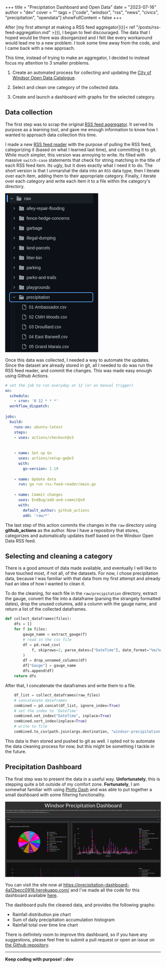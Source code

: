+++
title = "Precipitation Dashboard and Open Data"
date = "2023-07-16"
author = "dev"
cover = ""
tags = ["code", "windsor", "rss", "news", "civics", "precipitation", "opendata"]
showFullContent = false
+++

After [my first attempt at making a RSS feed aggregator]({{< ref "/posts/rss-feed-aggregation.md" >}}), I began to feel discouraged. The data that I hoped would be there was disorganized and I felt like every workaround would lead me to a new problem. I took some time away from the code, and I came back with a new approach.

This time, instead of trying to make an aggregator, I decided to instead focus my attention to 3 smaller problems.

1. Create an automated process for collecting and updating the [City of Windsor Open Data Catalogue](https://opendata.citywindsor.ca/).

2. Select and clean one category of the collected data.

3. Create and launch a dashboard with graphs for the selected category.

## Data collection

The first step was to scrap the original [RSS feed aggregator](https://github.com/dntiontk/rss-feed-aggregator). It served its purpose as a learning tool, and gave me enough information to know how I wanted to approach data collection this time.

I made a new [RSS feed reader](https://github.com/dntiontk/windsor-opendata/tree/main/rss-feed-reader) with the purpose of pulling the RSS feed, categorizing it (based on what I learned last time), and committing it to git. While much simpler, this version was annoying to write. Its filled with massive `switch-case` statements that check for string matching in the title of each RSS feed item. Its ugly, but it does exactly what I need it to do. The short version is that I unmarshal the data into an `RSS` data type, then I iterate over each item, adding them to their appropriate category. Finally, I iterate over each category and write each item it to a file within the category's directory.

![directory structure](directory-structure.png)

Once this data was collected, I needed a way to automate the updates. Since the dataset are already stored in git, all I needed to do was run the RSS feed reader, and commit the changes. This was made easy enough using Github Actions.

```yaml
# set the job to run everyday at 12 (or on manual trigger)
on:
  schedule:
    - cron: '0 12 * * *'
  workflow_dispatch:

jobs:
  build:
    runs-on: ubuntu-latest
    steps:
    - uses: actions/checkout@v3


    - name: Set up Go
      uses: actions/setup-go@v3
      with:
        go-version: 1.19

    - name: Update data
      run: go run rss-feed-reader/main.go
      
    - name: Commit changes
      uses: EndBug/add-and-commit@v9
      with:
        default_author: github_actions
        add: 'raw/*'
```

The last step of this action commits the changes in the `raw` directory using **github_actions** as the author. Now I have a repository that stores, categorizes and automatically updates itself based on the Windsor Open Data RSS feed.

## Selecting and cleaning a category

There is a good amount of data made available, and eventually I will like to have touched most, if not all, of the datasets. For now, I chose precipitation data, because I was familiar with that data from my first attempt and already had an idea of how I wanted to clean it.

To do the cleaning, for each file in the `raw/precipitation` directory, extract the gauge, convert the file into a dataframe (parsing the strangely formatted dates), drop the unused columns, add a column with the gauge name, and return a list of the collected dataframes.

```python
def collect_dataframes(files):
    dfs = []
    for f in files:
        gauge_name = extract_gauge(f)
        # read in the csv file
        df = pd.read_csv(
            f, skiprows=2, parse_dates=["DateTime"], date_format="%m/%d/%Y %H:%M"
        )
        df = drop_unnamed_columns(df)
        df["Gauge"] = gauge_name
        dfs.append(df)
    return dfs
```

After that, I concatenate the dataframes and write them to a file.

```python
    df_list = collect_dataframes(raw_files)
    # concatenate dataframes
    combined = pd.concat(df_list, ignore_index=True)
    # set the index to 'DateTime'
    combined.set_index("DateTime", inplace=True)
    combined.sort_index(inplace=True)
    # write to file
    combined.to_csv(path.join(args.destination, "windsor-precipitation.csv"))
```

This data is then stored and pushed to git as well. I opted not to automate the data cleaning process for now, but this might be something I tackle in the future.

## Precipitation Dashboard

The final step was to present the data in a useful way. **Unfortunately**, this is stepping quite a bit outside of my comfort zone. **Fortunately**, I am somewhat familiar with using [Plotly Dash](https://dash.plotly.com/) and was able to put together a small dashboard with some filtering functionality.

![precipitation dashboard](dashboard.png)

You can visit the site now at https://precipitation-dashboard-4a12becc0918.herokuapp.com/ and I've made all the code for this dashboard available [here](https://github.com/dntiontk/precipitation-dashboard).

The dashboard pulls the cleaned data, and provides the following graphs:

- Rainfall distribution pie chart
- Sum of daily precipitation accumulation histogram
- Rainfall total over time line chart

There is definitely room to improve this dashboard, so if you have any suggestions, please feel free to submit a pull request or open an issue on [the Github repository](https://github.com/dntiontk/precipitation-dashboard).

---

**Keep coding with purpose!  ::dev**
